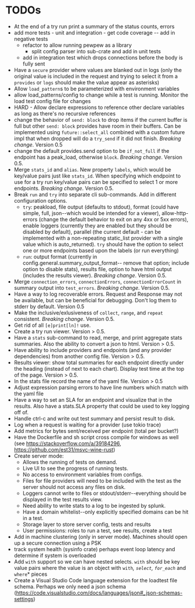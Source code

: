 # TODOs
- At the end of a try run print a summary of the status counts, errors
- add more tests - unit and integration - get code coverage -- add in negative tests
  - refactor to allow running pewpew as a library
    - split config parser into sub-crate and add in unit tests
  - add in integration test which drops connections before the body is fully sent
- Have a `secure` provider where values are blanked out in logs (only the original value is included in the request and trying to select it from a `provides` or `logs` should make the value appear as asterisks)
- Allow `load_pattern`s to be parameterized with environment variables
- allow load_patterns/config to change while a test is running. Monitor the load test config file for changes
- HARD - Allow declare expressions to reference other declare variables as long as there's no recursive references
- change the behavior of `send: block` to drop items if the current buffer is full but other `send: block` provides have room in their buffers. Can be implemented using `future::select_all` combined with a custom future impl that when dropped will do a `try_send` if it did not finish. *Breaking change*. Version 0.5
- change the default provides.send option to be `if_not_full` if the endpoint has a peak_load, otherwise `block`. *Breaking change*. Version 0.5.
- Merge `stats_id` and `alias`. New property `labels`, which would be key/value pairs just like `stats_id`. When specifying which endpoint to use for a try run key/value pairs can be specified to select 1 or more endpoints. *Breaking change*. Version 0.5.
- Break `run` and `try` into separate cli sub-commands. Add in different configuration options.
    - `try`: peakload, file output (defaults to stdout), format (could have simple, full, json--which would be intended for a viewer), allow-http-errors (change the default behavior to exit on any 4xx or 5xx errors), enable loggers (currently they are enabled but they should be disabled by default), parallel (the current default - can be implemented with a non-repeating static_list provider with a single value which is auto_returned). `try` should have the option to select one or more endpoints based upon the labels (or run everything)
    - `run`: output format (currently in config.general.summary_output_format-- remove that option; include option to disable stats), results file, option to have html output (includes the results viewer). *Breaking change*. Version 0.5.
- Merge `connection_errors`, `connectionErrors`, `connectionErrorCount` in summary output into `test_errors`. *Breaking change*. Version 0.5.
- Have a way to log recoverable errors. Request and Response may not be available, but can be beneficial for debugging. Don't log them to stderr by default. Version 0.5
- Make the inclusive/exlusiveness of `collect`, `range`, and `repeat` consistent. *Breaking change*. Version 0.5.
- Get rid of all `[e]print[ln]!` use. 
- Create a try run viewer. Version > 0.5.
- Have a `stats` sub-command to read, merge, and print aggregate stats summaries. Also the ability to convert a json to html. Version > 0.5.
- Have ability to include providers and endpoints (and any provider dependencies) from another config file. Version > 0.5.
- Results viewer: show total summaries for each endpoint directly under the heading (instead of next to each chart). Display test time at the top of the page. Version > 0.5.
- In the stats file record the name of the yaml file. Version > 0.5
- Adjust expression parsing errors to have line numbers which match with the yaml file
- Have a way to set an SLA for an endpoint and visualize that in the results. Also have a stats.SLA property that could be used to key logging off of.
- Handle ctrl-c and write out test summary and persist result to disk.
- Log when a request is waiting for a provider (use tokio trace)
- Add metrics for bytes sent/received per endpoint (total per bucket?)
- Have the Dockerfile and sh script cross compile for windows as well (see https://stackoverflow.com/a/39184296, https://github.com/est31/msvc-wine-rust)
- Create server mode:
  - Allows the running of tests on demand.
  - Live UI to see the progress of running tests.
  - No access to environment variables from configs.
  - Files for file providers will need to be included with the test as the server should not access any files on disk.
  - Loggers cannot write to files or stdout/stderr--everything should be displayed in the test results view.
  - Need ability to write stats to a log to be ingested by splunk.
  - Have a domain whitelist--only explicitly specified domains can be hit in a test.
  - Storage layer to store server config, tests and results
  - User permissions: roles to run a test, see results, create a test
- Add in machine clustering (only in server mode). Machines should open up a secure connection using a PSK
- track system health (sysinfo crate) perhaps event loop latency and determine if system is overloaded
- Add `with` support so we can have nested selects. `with` should be key value pairs where the value is an object with `with`*, `select`, `for_each`* and `where`* pieces
- Create a Visual Studio Code language extension for the loadtest file schema. Perhaps we only need a json schema (https://code.visualstudio.com/docs/languages/json#_json-schemas-settings)
